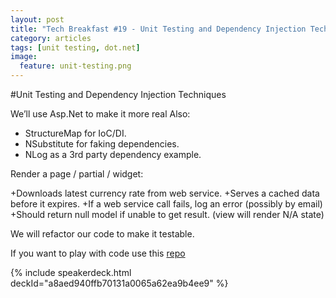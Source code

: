 ```yaml
---
layout: post
title: "Tech Breakfast #19 - Unit Testing and Dependency Injection Techniques"
category: articles
tags: [unit testing, dot.net]
image:
  feature: unit-testing.png
---
```


#Unit Testing and Dependency Injection Techniques

We’ll use Asp.Net to make it more real Also:
+ StructureMap for IoC/DI.
+ NSubstitute for faking dependencies.
+ NLog as a 3rd party dependency example.

Render a page / partial / widget:

+Downloads latest currency rate from web service.
+Serves a cached data before it expires.
+If a web service call fails, log an error (possibly by email)
+Should return null model if unable to get result.
(view will render N/A state)

We will refactor our code to make it testable. 

If you want to play with code use this [repo](https://github.com/aboichev/UnitTestingDemo)


{% include speakerdeck.html deckId="a8aed940ffb70131a0065a62ea9b4ee9" %}
